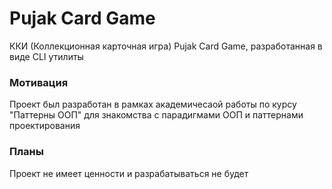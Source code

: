 # Pujak Card Game
ККИ (Коллекционная карточная игра) Pujak Card Game, разработанная в виде СLI утилиты
### Мотивация
Проект был разработан в рамках академичесаой работы по курсу "Паттерны ООП" для знакомства с парадигмами ООП и паттернами проектирования
### Планы
Проект не имеет ценности и разрабатываться не будет
